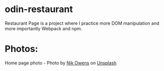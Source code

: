 # odin-restaurant

Restaurant Page is a project where I practice more DOM manipulation and more importantly Webpack and npm.

# Photos:
Home page photo - Photo by [Nik Owens](https://unsplash.com/@nik_owens?utm_content=creditCopyText&utm_medium=referral&utm_source=unsplash) on [Unsplash](https://unsplash.com/photos/pizza-on-brown-wooden-table-40OJLYVWeeM?utm_content=creditCopyText&utm_medium=referral&utm_source=unsplash)